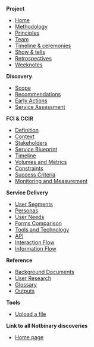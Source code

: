 **Project**

- [Home](home)
- [Methodology](methodology)
- [Principles](principles)
- [Team](team)
- [Timeline & ceremonies](timeline-and-ceremonies)
- [Show & tells](show-and-tells)
- [Retrospectives](retrospectives)
- [Weeknotes](https://github.com/notbinary/fsa-weeknotes/wiki#field-ops-inspections)

**Discovery**

- [Scope](scope)
- [Recommendations](recommendations)
- [Early Actions](early-actions)
- [Service Assessment](service-assessment)

**FCI & CCIR** 

* [Definition](service-definition)
* [Context](service-context)
* [Stakeholders](stakeholders)
* [Service Blueprint](service-blueprint) 
* [Timeline](service-timeline)
* [Volumes and Metrics](volumes-and-metrics)
* [Constraints](service-constraints)
* [Success Criteria](service-success-criteria)
* [Monitoring and Measurement](monitoring-and-measurement)

**Service Delivery**

* [User Segments](user-segments)
* [Personas](personas)
* [User Needs](user-needs)
* [Forms Comparison](forms-comparison)
* [Tools and Technology](tools-and-technology)
* [API](api)
* [Interaction Flow](interaction-flow)
* [Information Flow](information-flow)

**Reference**

- [Background Documents](references)
- [User Research](user-research)
- [Glossary](glossary)
- [Outputs](outputs)

**Tools**

 - [Upload a file](https://fsa-fci-ccir.herokuapp.com/upload)

**Link to all Notbinary discoveries**

- [Home page](https://github.com/notbinary/fsa-discoveries-hub/wiki)
